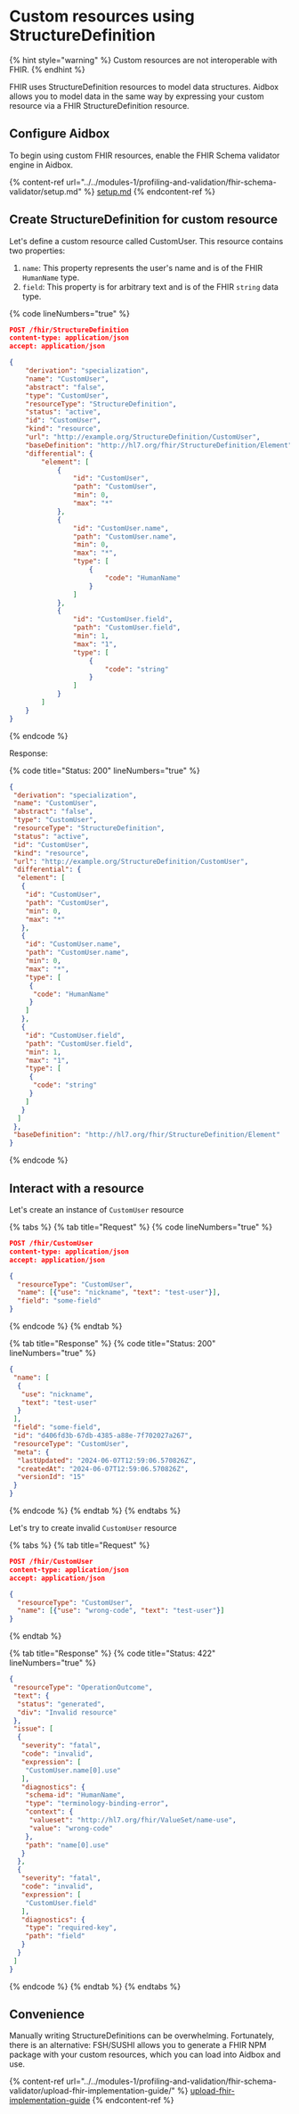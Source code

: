 # Custom resources using StructureDefinition

{% hint style="warning" %}
Custom resources are not interoperable with FHIR.
{% endhint %}

FHIR uses StructureDefinition resources to model data structures. Aidbox allows you to model data in the same way by expressing your custom resource via a FHIR StructureDefinition resource.

## Configure Aidbox

To begin using custom FHIR resources, enable the FHIR Schema validator engine in Aidbox.

{% content-ref url="../../modules-1/profiling-and-validation/fhir-schema-validator/setup.md" %}
[setup.md](../../modules-1/profiling-and-validation/fhir-schema-validator/setup.md)
{% endcontent-ref %}

## Create StructureDefinition for custom resource

Let's define a custom resource called CustomUser. This resource contains two properties:

1. `name`: This property represents the user's name and is of the FHIR `HumanName` type.
2. `field`: This property is for arbitrary text and is of the FHIR `string` data type.

{% code lineNumbers="true" %}
```json
POST /fhir/StructureDefinition
content-type: application/json
accept: application/json

{
    "derivation": "specialization",
    "name": "CustomUser",
    "abstract": "false",
    "type": "CustomUser",
    "resourceType": "StructureDefinition",
    "status": "active",
    "id": "CustomUser",
    "kind": "resource",
    "url": "http://example.org/StructureDefinition/CustomUser",
    "baseDefinition": "http://hl7.org/fhir/StructureDefinition/Element",
    "differential": {
        "element": [
            {
                "id": "CustomUser",
                "path": "CustomUser",
                "min": 0,
                "max": "*"
            },
            {
                "id": "CustomUser.name",
                "path": "CustomUser.name",
                "min": 0,
                "max": "*",
                "type": [
                    {
                        "code": "HumanName"
                    }
                ]
            },
            {
                "id": "CustomUser.field",
                "path": "CustomUser.field",
                "min": 1,
                "max": "1",
                "type": [
                    {
                        "code": "string"
                    }
                ]
            }
        ]
    }
}
```
{% endcode %}

Response:

{% code title="Status: 200" lineNumbers="true" %}
```json
{
 "derivation": "specialization",
 "name": "CustomUser",
 "abstract": "false",
 "type": "CustomUser",
 "resourceType": "StructureDefinition",
 "status": "active",
 "id": "CustomUser",
 "kind": "resource",
 "url": "http://example.org/StructureDefinition/CustomUser",
 "differential": {
  "element": [
   {
    "id": "CustomUser",
    "path": "CustomUser",
    "min": 0,
    "max": "*"
   },
   {
    "id": "CustomUser.name",
    "path": "CustomUser.name",
    "min": 0,
    "max": "*",
    "type": [
     {
      "code": "HumanName"
     }
    ]
   },
   {
    "id": "CustomUser.field",
    "path": "CustomUser.field",
    "min": 1,
    "max": "1",
    "type": [
     {
      "code": "string"
     }
    ]
   }
  ]
 },
 "baseDefinition": "http://hl7.org/fhir/StructureDefinition/Element"
}
```
{% endcode %}

## Interact with a resource

Let's create an instance of `CustomUser` resource

{% tabs %}
{% tab title="Request" %}
{% code lineNumbers="true" %}
```json
POST /fhir/CustomUser
content-type: application/json
accept: application/json

{
  "resourceType": "CustomUser",
  "name": [{"use": "nickname", "text": "test-user"}],
  "field": "some-field"
}
```
{% endcode %}
{% endtab %}

{% tab title="Response" %}
{% code title="Status: 200" lineNumbers="true" %}
```json
{
 "name": [
  {
   "use": "nickname",
   "text": "test-user"
  }
 ],
 "field": "some-field",
 "id": "d406fd3b-67db-4385-a88e-7f702027a267",
 "resourceType": "CustomUser",
 "meta": {
  "lastUpdated": "2024-06-07T12:59:06.570826Z",
  "createdAt": "2024-06-07T12:59:06.570826Z",
  "versionId": "15"
 }
}
```
{% endcode %}
{% endtab %}
{% endtabs %}

Let's try to create invalid `CustomUser` resource

{% tabs %}
{% tab title="Request" %}
```json
POST /fhir/CustomUser
content-type: application/json
accept: application/json

{
  "resourceType": "CustomUser",
  "name": [{"use": "wrong-code", "text": "test-user"}]
}
```
{% endtab %}

{% tab title="Response" %}
{% code title="Status: 422" lineNumbers="true" %}
```json
{
 "resourceType": "OperationOutcome",
 "text": {
  "status": "generated",
  "div": "Invalid resource"
 },
 "issue": [
  {
   "severity": "fatal",
   "code": "invalid",
   "expression": [
    "CustomUser.name[0].use"
   ],
   "diagnostics": {
    "schema-id": "HumanName",
    "type": "terminology-binding-error",
    "context": {
     "valueset": "http://hl7.org/fhir/ValueSet/name-use",
     "value": "wrong-code"
    },
    "path": "name[0].use"
   }
  },
  {
   "severity": "fatal",
   "code": "invalid",
   "expression": [
    "CustomUser.field"
   ],
   "diagnostics": {
    "type": "required-key",
    "path": "field"
   }
  }
 ]
}
```
{% endcode %}
{% endtab %}
{% endtabs %}

## Convenience

Manually writing StructureDefinitions can be overwhelming. Fortunately, there is an alternative: FSH/SUSHI allows you to generate a FHIR NPM package with your custom resources, which you can load into Aidbox and use.

{% content-ref url="../../modules-1/profiling-and-validation/fhir-schema-validator/upload-fhir-implementation-guide/" %}
[upload-fhir-implementation-guide](../../modules-1/profiling-and-validation/fhir-schema-validator/upload-fhir-implementation-guide/)
{% endcontent-ref %}
